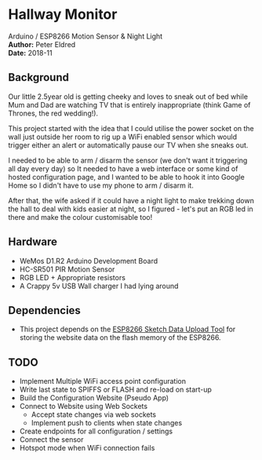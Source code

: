 # Hallway Monitor
Arduino / ESP8266 Motion Sensor & Night Light\
**Author:** Peter Eldred\
**Date:** 2018-11

## Background
Our little 2.5year old is getting cheeky and loves to sneak out of bed while Mum and Dad are watching TV that is entirely inappropriate (think Game of Thrones, the red wedding!).

This project started with the idea that I could utilise the power socket on the wall just outside her room to rig up a WiFi enabled sensor which would trigger either an alert or automatically pause our TV when she sneaks out.

I needed to be able to arm / disarm the sensor (we don't want it triggering all day every day) so It needed to have a web interface or some kind of hosted configuration page, and I wanted to be able to hook it into Google Home so I didn't have to use my phone to arm / disarm it.

After that, the wife asked if it could have a night light to make trekking down the hall to deal with kids easier at night, so I figured - let's put an RGB led in there and make the colour customisable too!

## Hardware
- WeMos D1.R2 Arduino Development Board
- HC-SR501 PIR Motion Sensor
- RGB LED + Appropriate resistors
- A Crappy 5v USB Wall charger I had lying around

## Dependencies
- This project depends on the [ESP8266 Sketch Data Upload Tool](http://esp8266.github.io/Arduino/versions/2.0.0/doc/filesystem.html) for storing the website data on the flash memory of the ESP8266.

## TODO
- Implement Multiple WiFi access point configuration
- Write last state to SPIFFS or FLASH and re-load on start-up
- Build the Configuration Website (Pseudo App)
- Connect to Website using Web Sockets
    - Accept state changes via web sockets
    - Implement push to clients when state changes
- Create endpoints for all configuration / settings
- Connect the sensor
- Hotspot mode when WiFi connection fails